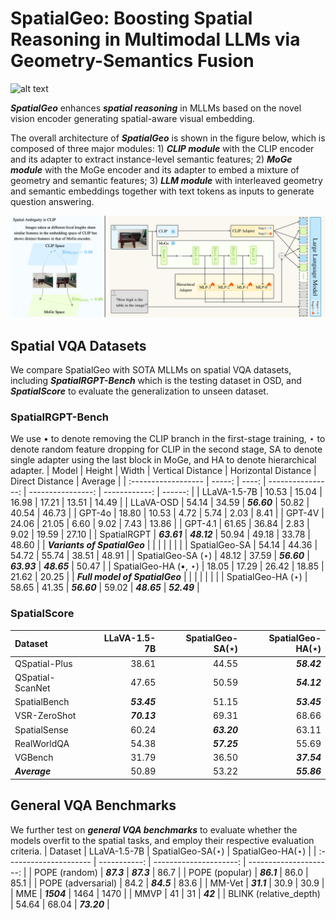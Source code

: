 # SpatialGeo: Boosting Spatial Reasoning in Multimodal LLMs via Geometry-Semantics Fusion

![alt text](READMEimages/first.png)

***SpatialGeo*** enhances ***spatial reasoning*** in MLLMs based on the novel vision encoder generating spatial-aware visual embedding.

The overall architecture of ***SpatialGeo*** is shown in the figure below, which is composed of three major modules: 1) ***CLIP module*** with the CLIP encoder and its adapter to extract instance-level semantic features; 2) ***MoGe module*** with the MoGe encoder and its adapter to embed a mixture of geometry and semantic features; 3) ***LLM module*** with interleaved geometry and semantic embeddings together with text tokens as inputs to generate question answering.

![alt text](READMEimages/structure.png)

## Spatial VQA Datasets
We compare SpatialGeo with SOTA MLLMs on spatial VQA datasets, including ***SpatialRGPT-Bench*** which is the testing dataset in OSD, and ***SpatialScore*** to evaluate the generalization to unseen dataset.
### SpatialRGPT-Bench
We use $\bullet$ to denote removing the CLIP branch in the first-stage training, $\star$ to denote random feature dropping for CLIP in the second stage, SA to denote single adapter using the last block in MoGe, and HA to denote hierarchical adapter.
| Model                  | Height | Width | Vertical Distance | Horizontal Distance | Direct Distance | Average |
| :------------------ | -----: | ----: | ----------------: | ----------------: | ------------: | ------: |
| LLaVA-1.5-7B           |  10.53 | 15.04 |             16.98 |               17.21 |           13.51 |   14.49 |
| LLaVA-OSD              |  54.14 | 34.59 |           ***56.60*** |               50.82 |           40.54 |   46.73 |
| GPT-4o                 |  18.80 | 10.53 |              4.72 |                5.74 |            2.03 |    8.41 |
| GPT-4V                 |  24.06 | 21.05 |              6.60 |                9.02 |            7.43 |   13.86 |
| GPT-4.1                | 61.65 | 36.84 |              2.83 |                9.02 |           19.59 |   27.10 |
| SpatialRGPT            | ***63.61*** | ***48.12*** |             50.94 |               49.18 |           33.78 |   48.60 |
| ***Variants of SpatialGeo***     |        |       |                   |                     |                 |         |
| SpatialGeo-SA          |  54.14 | 44.36 |             54.72 |               55.74 |           38.51 |   48.91 |
| SpatialGeo-SA ($\star$) |  48.12 | 37.59 |           ***56.60*** |           ***63.93*** |       ***48.65*** | 50.47 |
| SpatialGeo-HA ($\bullet$, $\star$) |  18.05 | 17.29 |             26.42 |               18.85 |           21.62 |   20.25 |
| ***Full model of SpatialGeo***           |        |       |                   |                     |                 |         |
| SpatialGeo-HA ($\star$) |  58.65 | 41.35 |           ***56.60*** |           59.02 |       ***48.65*** | ***52.49*** |

### SpatialScore
| Dataset             | LLaVA-1.5-7B | SpatialGeo-SA($\star$) | SpatialGeo-HA($\star$) |
| :------------------ | -----------: | ---------------------: | ---------------------: |
| QSpatial-Plus       |        38.61 |                  44.55 |              ***58.42*** |
| QSpatial-ScanNet    |        47.65 |                  50.59 |              ***54.12*** |
| SpatialBench        |    ***53.45*** |                  51.15 |              ***53.45*** |
| VSR-ZeroShot        |    ***70.13*** |                  69.31 |                  68.66 |
| SpatialSense        |        60.24 |              ***63.20*** |                  63.11 |
| RealWorldQA         |        54.38 |              ***57.25*** |                  55.69 |
| VGBench             |        31.79 |                  36.50 |              ***37.54*** |
| ***Average***         |        50.89 |                  53.22 |              ***55.86*** |

## General VQA Benchmarks
We further test on ***general VQA benchmarks*** to evaluate whether the models overfit to the spatial tasks, and employ their respective evaluation criteria.
| Dataset                | LLaVA-1.5-7B | SpatialGeo-SA($\star$) | SpatialGeo-HA($\star$) |
| :--------------------- | -----------: | ---------------------: | ---------------------: |
| POPE (random)          | ***87.3***     | ***87.3***               | 86.7                   |
| POPE (popular)         | ***86.1***     | 86.0                   | 85.1                   |
| POPE (adversarial)     | 84.2         | ***84.5***               | 83.6                   |
| MM-Vet                 | ***31.1***     | 30.9                   | 30.9                   |
| MME                    | ***1504***     | 1464                   | 1470                   |
| MMVP                   | 41           | 31                     | ***42***                 |
| BLINK (relative_depth)           | 54.64        | 68.04                  | ***73.20***              |
